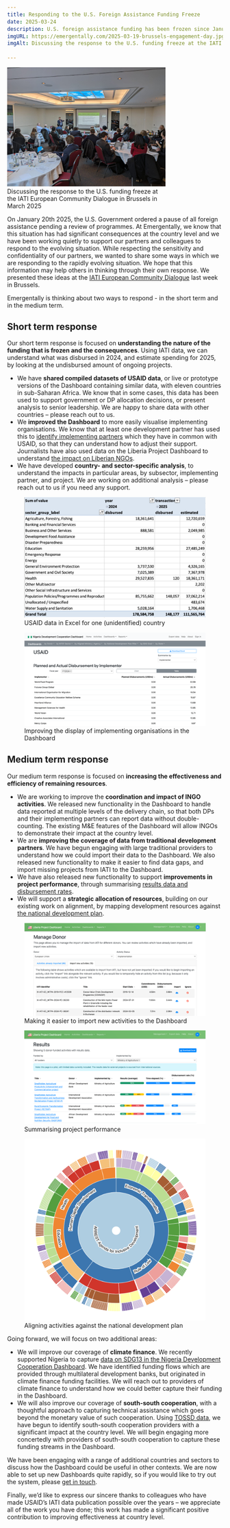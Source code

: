 ```yaml
---
title: Responding to the U.S. Foreign Assistance Funding Freeze
date: 2025-03-24
description: U.S. foreign assistance funding has been frozen since January 20th, 2025, pending a review of all programmes. As the world’s single largest development partner, this has an effect at the country level. We discuss how Emergentally is supporting partners and colleagues to respond to the evolving situation.
imgURL: https://emergentally.com/2025-03-19-brussels-engagement-day.jpg
imgAlt: Discussing the response to the U.S. funding freeze at the IATI European Community Dialogue in Brussels in March 2025

---
```


<div class="text-center float-md-end mb-lg-4 ms-lg-3 mb-2" style="max-width:370px">
<img
src="/2025-03-19-brussels-engagement-day.jpg" />
<br />Discussing the response to the U.S. funding freeze at the IATI European Community Dialogue in Brussels in March 2025
</div>

On January 20th 2025, the U.S. Government ordered a pause of all foreign assistance pending a review of programmes. At Emergentally, we know that this situation has had significant consequences at the country level and we have been working quietly to support our partners and colleagues to respond to the evolving situation. While respecting the sensitivity and confidentiality of our partners, we wanted to share some ways in which we are responding to the rapidly evolving situation. We hope that this information may help others in thinking through their own response. We presented these ideas at the [IATI European Community Dialogue](https://iatistandard.org/en/news/eu-members-states-and-iati-community-meet-in-brussels/) last week in Brussels.

Emergentally is thinking about two ways to respond - in the short term and in the medium term.

## Short term response
Our short term response is focused on **understanding the nature of the funding that is frozen and the consequences**. Using IATI data, we can understand what was disbursed in 2024, and estimate spending for 2025, by looking at the undisbursed amount of ongoing projects.

* We have **shared compiled datasets of USAID data**, or live or prototype versions of the Dashboard containing similar data, with eleven countries in sub-Saharan Africa. We know that in some cases, this data has been used to support government or DP allocation decisions, or present analysis to senior leadership. We are happy to share data with other countries &ndash; please reach out to us.
* We **improved the Dashboard** to more easily visualise implementing organisations. We know that at least one development partner has used this to [identify implementing partners](https://nigeria.emergentally.com/by/donor/20) which they have in common with USAID, so that they can understand how to adjust their support. Journalists have also used data on the Liberia Project Dashboard to understand [the impact on Liberian NGOs](https://frontpageafricaonline.com/news/liberia-us-aid-cut-will-have-devastating-impact-on-liberian-ngos-and-the-aid-economy-says-one-local-ngo-head/).
* We have developed **country- and sector-specific analysis**, to understand the impacts in particular areas, by subsector, implementing partner, and project. We are working on additional analysis &ndash; please reach out to us if you need any support.

<div class="text-center mt-2 mb-2">
<figure class="figure">
	<img src="/usaid-excel.png" class="figure-img img-fluid rounded">
	<figcaption>USAID data in Excel for one (unidentified) country</figcaption>
</figure>
<figure class="figure">
	<img src="/usaid-implementers.png" class="figure-img img-fluid rounded">
	<figcaption>Improving the display of implementing organisations in the Dashboard</figcaption>
</figure>
</div>


## Medium term response
Our medium term response is focused on **increasing the effectiveness and efficiency of remaining resources**.

* We are working to improve the **coordination and impact of INGO activities**. We released new functionality in the Dashboard to handle data reported at multiple levels of the delivery chain, so that both DPs and their implementing partners can report data without double-counting. The existing M&E features of the Dashboard will allow INGOs to demonstrate their impact at the country level.
* We are **improving the coverage of data from traditional development partners**. We have begun engaging with large traditional providers to understand how we could import their data to the Dashboard. We also released new functionality to make it easier to find data gaps, and import missing projects from IATI to the Dashboard.
* We have also released new functionality to support **improvements in project performance**, through summarising [results data and disbursement rates](https://liberiaprojects.org/reports/results).
* We will support a **strategic allocation of resources**, building on our existing work on alignment, by mapping development resources against [the national development plan](https://liberiaprojects.org/reports/national-development-plan).

<div class="text-center mt-2 mb-2">
<figure class="figure">
	<img src="/usaid-import-new.png" class="figure-img img-fluid rounded">
	<figcaption>Making it easier to import new activities to the Dashboard</figcaption>
</figure>
<figure class="figure">
	<img src="/usaid-results.png" class="figure-img img-fluid rounded">
	<figcaption>Summarising project performance</figcaption>
</figure>
<figure class="figure">
	<img src="/usaid-national-development-plan.png" class="figure-img img-fluid rounded">
	<figcaption>Aligning activities against the national development plan</figcaption>
</figure>
</div>

Going forward, we will focus on two additional areas:
* We will improve our coverage of **climate finance**. We recently supported Nigeria to capture [data on SDG13 in the Nigeria Development Cooperation Dashboard](https://nigeria.emergentally.com/by/sdg-goals/13). We have identified funding flows which are provided through multilateral development banks, but originated in climate finance funding facilities. We will reach out to providers of climate finance to understand how we could better capture their funding in the Dashboard.
* We will also improve our coverage of **south-south cooperation**, with a thoughtful approach to capturing technical assistance which goes beyond the monetary value of such cooperation. Using [TOSSD data](https://tossd.online/), we have begun to identify south-south cooperation providers with a significant impact at the country level. We will begin engaging more concertedly with providers of south-south cooperation to capture these funding streams in the Dashboard.

We have been engaging with a range of additional countries and sectors to discuss how the Dashboard could be useful in other contexts. We are now able to set up new Dashboards quite rapidly, so if you would like to try out the system, please [get in touch](/get-in-touch/).

Finally, we’d like to express our sincere thanks to colleagues who have made USAID’s IATI data publication possible over the years &ndash; we appreciate all of the work you have done; this work has made a significant positive contribution to improving effectiveness at country level.
